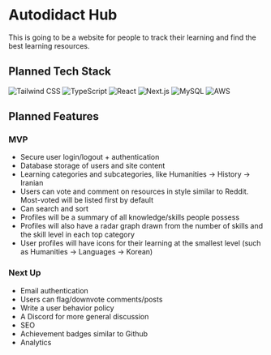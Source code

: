 # Autodidact Hub

This is going to be a website for people to track their learning and find the best learning resources.

## Planned Tech Stack

![Tailwind CSS](https://img.shields.io/badge/Tailwind%20CSS-06B6D4.svg?style=for-the-badge&logo=Tailwind-CSS&logoColor=white)
![TypeScript](https://img.shields.io/badge/typescript-%23007ACC.svg?style=for-the-badge&logo=typescript&logoColor=white)
![React](https://img.shields.io/badge/react-%2320232a.svg?style=for-the-badge&logo=react&logoColor=%2361DAFB)
![Next.js](https://img.shields.io/badge/Next.js-000000.svg?style=for-the-badge&logo=nextdotjs&logoColor=white)
![MySQL](https://img.shields.io/badge/MySQL-4479A1.svg?style=for-the-badge&logo=MySQL&logoColor=white)
![AWS](https://img.shields.io/badge/Amazon%20AWS-232F3E.svg?style=for-the-badge&logo=Amazon-AWS&logoColor=white)

## Planned Features

### MVP

- Secure user login/logout + authentication
- Database storage of users and site content
- Learning categories and subcategories, like Humanities -> History -> Iranian
- Users can vote and comment on resources in style similar to Reddit. Most-voted will be listed first by default
- Can search and sort
- Profiles will be a summary of all knowledge/skills people possess
- Profiles will also have a radar graph drawn from the number of skills and the skill level in each top category
- User profiles will have icons for their learning at the smallest level (such as Humanities -> Languages -> Korean)

### Next Up

- Email authentication
- Users can flag/downvote comments/posts
- Write a user behavior policy
- A Discord for more general discussion
- SEO
- Achievement badges similar to Github
- Analytics
